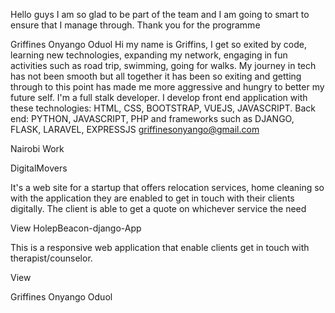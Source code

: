 Hello guys I am so glad to be part of the team and I am going to smart to ensure that I manage through.
Thank you for the programme





Griffines Onyango Oduol
Hi my name is Griffins, I get so exited by code, learning new technologies, expanding my network, engaging in fun activities such as road trip, swimming, going for walks. My journey in tech has not been smooth but all together it has been so exiting and getting through to this point has made me more aggressive and hungry to better my future self. I'm a full stalk developer. I develop front end application with these technologies: HTML, CSS, BOOTSTRAP, VUEJS, JAVASCRIPT. Back end: PYTHON, JAVASCRIPT, PHP and frameworks such as DJANGO, FLASK, LARAVEL, EXPRESSJS
griffinesonyango@gmail.com

Nairobi
Work

DigitalMovers

It's a web site for a startup that offers relocation services, home cleaning so with the application they are enabled to get in touch with their clients digitally. The client is able to get a quote on whichever service the need

View
HolepBeacon-django-App

This is a responsive web application that enable clients get in touch with therapist/counselor.

View

Griffines Onyango Oduol